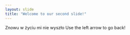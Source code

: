 ```yaml
---
layout: slide
title: "Welcome to our second slide!"
---
```

Znowu w życiu mi nie wyszło
Use the left arrow to go back!
